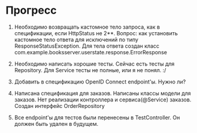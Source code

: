 # Прогресс

1. Необходимо возвращать кастомное тело запроса, как в спецификации, если HttpStatus не 2**.
Вопрос: как установить кастомное тело ответа для исключений по типу ResponseStatusException.
Для тела ответа создан класс com.example.booksserver.userstate.response.ErrorResponse

2. Необходимо написать хорошие тесты. Сейчас есть тесты для Repository. Для Service тесты
не полные, или я не понял. :/

3. Добавить в спецификацию OpenID Connect endpoint'ы. Нужно ли?
4. Написана спецификация для заказов. Написаны классы модели для заказов. Нет реализации
контроллера и сервиса(@Service) заказов. Создан интерфейс OrderRepository
5. Все endpoint'ы для тестов были перенесены в TestController. Он должен быть удален в будущем.
